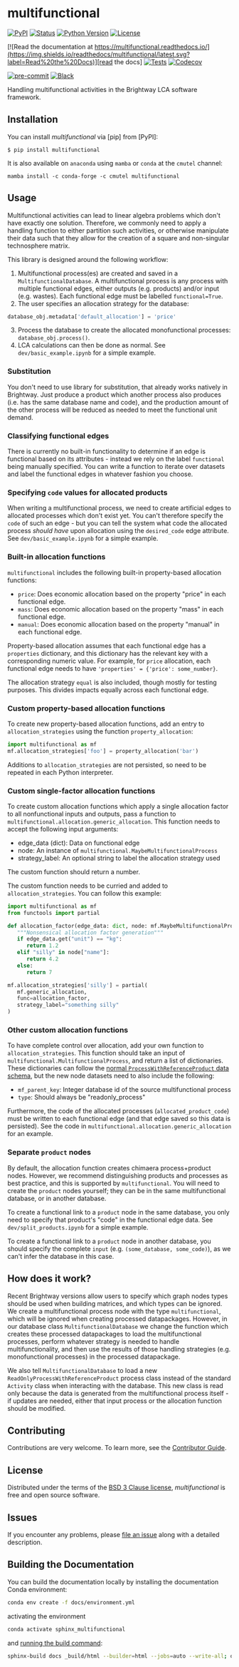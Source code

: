 # multifunctional

[![PyPI](https://img.shields.io/pypi/v/multifunctional.svg)][pypi status]
[![Status](https://img.shields.io/pypi/status/multifunctional.svg)][pypi status]
[![Python Version](https://img.shields.io/pypi/pyversions/multifunctional)][pypi status]
[![License](https://img.shields.io/pypi/l/multifunctional)][license]

[![Read the documentation at https://multifunctional.readthedocs.io/](https://img.shields.io/readthedocs/multifunctional/latest.svg?label=Read%20the%20Docs)][read the docs]
[![Tests](https://github.com/brightway-lca/multifunctional/actions/workflows/python-test.yml/badge.svg)][tests]
[![Codecov](https://codecov.io/gh/brightway-lca/multifunctional/branch/main/graph/badge.svg)][codecov]

[![pre-commit](https://img.shields.io/badge/pre--commit-enabled-brightgreen?logo=pre-commit&logoColor=white)][pre-commit]
[![Black](https://img.shields.io/badge/code%20style-black-000000.svg)][black]

[pypi status]: https://pypi.org/project/multifunctional/
[read the docs]: https://multifunctional.readthedocs.io/
[tests]: https://github.com/brightway-lca/multifunctional/actions?workflow=Tests
[codecov]: https://app.codecov.io/gh/brightway-lca/multifunctional
[pre-commit]: https://github.com/pre-commit/pre-commit
[black]: https://github.com/psf/black

Handling multifunctional activities in the Brightway LCA software framework.

## Installation

You can install _multifunctional_ via [pip] from [PyPI]:

```console
$ pip install multifunctional
```

It is also available on `anaconda` using `mamba` or `conda` at the `cmutel` channel:

```console
mamba install -c conda-forge -c cmutel multifunctional
```

## Usage

Multifunctional activities can lead to linear algebra problems which don't have exactly one solution. Therefore, we commonly need to apply a handling function to either partition such activities, or otherwise manipulate their data such that they allow for the creation of a square and non-singular technosphere matrix.

This library is designed around the following workflow:

1. Multifunctional process(es) are created and saved in a `MultifunctionalDatabase`. A multifunctional process is any process with multiple functional edges, either outputs (e.g. products) and/or input (e.g. wastes). Each functional edge must be labelled `functional=True`.
2. The user specifies an allocation strategy for the database:

```python
database_obj.metadata['default_allocation'] = 'price'
```

3. Process the database to create the allocated monofunctional processes: `database_obj.process()`.
4. LCA calculations can then be done as normal. See `dev/basic_example.ipynb` for a simple example.

### Substitution

You don't need to use library for substitution, that already works natively in Brightway. Just produce a product which another process also produces (i.e. has the same database name and code), and the production amount of the other process will be reduced as needed to meet the functional unit demand.

### Classifying functional edges

There is currently no built-in functionality to determine if an edge is functional based on its attributes - instead we rely on the label `functional` being manually specified. You can write a function to iterate over datasets and label the functional edges in whatever fashion you choose.

### Specifying `code` values for allocated products

When writing a multifunctional process, we need to create artificial edges to allocated processes which don't exist yet. You can't therefore specify the `code` of such an edge - but you can tell the system what code the allocated process *should have* upon allocation using the `desired_code` edge attribute. See `dev/basic_example.ipynb` for a simple example.

### Built-in allocation functions

`multifunctional` includes the following built-in property-based allocation functions:

* `price`: Does economic allocation based on the property "price" in each functional edge.
* `mass`: Does economic allocation based on the property "mass" in each functional edge.
* `manual`: Does economic allocation based on the property "manual" in each functional edge.

Property-based allocation assumes that each functional edge has a `properties` dictionary, and this dictionary has the relevant key with a corresponding numeric value. For example, for `price` allocation, each functional edge needs to have `'properties' = {'price': some_number}`.

The allocation strategy `equal` is also included, though mostly for testing purposes. This divides impacts equally across each functional edge.

### Custom property-based allocation functions

To create new property-based allocation functions, add an entry to `allocation_strategies` using the function `property_allocation`:

```python
import multifunctional as mf
mf.allocation_strategies['foo'] = property_allocation('bar')
```

Additions to `allocation_strategies` are not persisted, so need to be repeated in each Python interpreter.

### Custom single-factor allocation functions

To create custom allocation functions which apply a single allocation factor to all nonfunctional inputs and outputs, pass a function to `multifunctional.allocation.generic_allocation`. This function needs to accept the following input arguments:

* edge_data (dict): Data on functional edge
* node: An instance of `multifunctional.MaybeMultifunctionalProcess`
* strategy_label: An optional string to label the allocation strategy used

The custom function should return a number.

The custom function needs to be curried and added to `allocation_strategies`. You can follow this example:

```python
import multifunctional as mf
from functools import partial

def allocation_factor(edge_data: dict, node: mf.MaybeMultifunctionalProcess) -> float:
   """Nonsensical allocation factor generation"""
   if edge_data.get("unit") == "kg":
      return 1.2
   elif "silly" in node["name"]:
      return 4.2
   else:
      return 7

mf.allocation_strategies['silly'] = partial(
   mf.generic_allocation,
   func=allocation_factor,
   strategy_label="something silly"
)
```

### Other custom allocation functions

To have complete control over allocation, add your own function to `allocation_strategies`. This function should take an input of `multifunctional.MultifunctionalProcess`, and return a list of dictionaries. These dictionaries can follow the [normal `ProcessWithReferenceProduct` data schema](https://github.com/brightway-lca/bw_interface_schemas/blob/5fb1d40587aec2a4bb2248505550fc883a91c355/bw_interface_schemas/lci.py#L83), but the new node datasets need to also include the following:

* `mf_parent_key`: Integer database id of the source multifunctional process
* `type`: Should always be "readonly_process"

Furthermore, the code of the allocated processes (`allocated_product_code`) must be written to each functional edge (and that edge saved so this data is persisted). See the code in `multifunctional.allocation.generic_allocation` for an example.

### Separate `product` nodes

By default, the allocation function creates chimaera process+product nodes. However, we recommend distinguishing products and processes as best practice, and this is supported by `multifunctional`. You will need to create the `product` nodes yourself; they can be in the same multifunctional database, or in another database.

To create a functional link to a `product` node in the same database, you only need to specify that product's "code" in the functional edge data. See `dev/split_products.ipynb` for a simple example.

To create a functional link to a `product` node in another database, you should specify the complete `input` (e.g. `(some_database, some_code)`), as we can't infer the database in this case.

## How does it work?

Recent Brightway versions allow users to specify which graph nodes types should be used when building matrices, and which types can be ignored. We create a multifunctional process node with the type `multifunctional`, which will be ignored when creating processed datapackages. However, in our database class `MultifunctionalDatabase` we change the function which creates these processed datapackages to load the multifunctional processes, perform whatever strategy is needed to handle multifunctionality, and then use the results of those handling strategies (e.g. monofunctional processes) in the processed datapackage.

We also tell `MultifunctionalDatabase` to load a new `ReadOnlyProcessWithReferenceProduct` process class instead of the standard `Activity` class when interacting with the database. This new class is read only because the data is generated from the multifunctional process itself - if updates are needed, either that input process or the allocation function should be modified.

## Contributing

Contributions are very welcome.
To learn more, see the [Contributor Guide][Contributor Guide].

## License

Distributed under the terms of the [BSD 3 Clause license][License],
_multifunctional_ is free and open source software.

## Issues

If you encounter any problems,
please [file an issue][Issue Tracker] along with a detailed description.


<!-- github-only -->

[command-line reference]: https://multifunctional.readthedocs.io/en/latest/usage.html
[License]: https://github.com/brightway-lca/multifunctional/blob/main/LICENSE
[Contributor Guide]: https://github.com/brightway-lca/multifunctional/blob/main/CONTRIBUTING.md
[Issue Tracker]: https://github.com/brightway-lca/multifunctional/issues


## Building the Documentation

You can build the documentation locally by installing the documentation Conda environment:

```bash
conda env create -f docs/environment.yml
```

activating the environment

```bash
conda activate sphinx_multifunctional
```

and [running the build command](https://www.sphinx-doc.org/en/master/man/sphinx-build.html#sphinx-build):

```bash
sphinx-build docs _build/html --builder=html --jobs=auto --write-all; open _build/html/index.html
```
